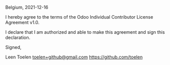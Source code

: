 Belgium, 2021-12-16

I hereby agree to the terms of the Odoo Individual Contributor License
Agreement v1.0.

I declare that I am authorized and able to make this agreement and sign this
declaration.

Signed,

Leen Toelen toelen+github@gmail.com https://github.com/toelen
